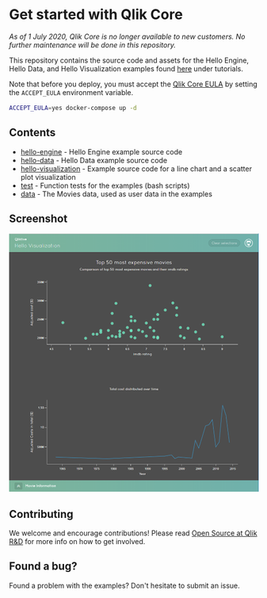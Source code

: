 # Get started with Qlik Core

*As of 1 July 2020, Qlik Core is no longer available to new customers. No further maintenance will be done in this repository.* 

This repository contains the source code and assets for the Hello Engine, Hello Data, and Hello Visualization examples found [here](https://core.qlik.com/get-started/) under tutorials.

Note that before you deploy, you must accept the [Qlik Core EULA](https://core.qlik.com/eula/) by setting the `ACCEPT_EULA` environment variable.

```sh
ACCEPT_EULA=yes docker-compose up -d
```

## Contents

- [hello-engine](./src/hello-engine/) - Hello Engine example source code
- [hello-data](./src/hello-data/) - Hello Data example source code
- [hello-visualization](./src/hello-visualization/) - Example source code for a line chart and a scatter plot visualization
- [test](./test) - Function tests for the examples (bash scripts)
- [data](./data) - The Movies data, used as user data in the examples

## Screenshot

![screenshot](./src/hello-visualization/resources/hello-viz.png)

## Contributing

We welcome and encourage contributions! Please read [Open Source at Qlik R&D](https://github.com/qlik-oss/open-source)
for more info on how to get involved.

## Found a bug?

Found a problem with the examples? Don't hesitate to submit an issue.
